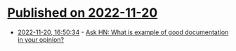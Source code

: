 # [Published on 2022-11-20](index.md)

* [2022-11-20, 16:50:34](https://news.ycombinator.com/item?id=33682599) - [Ask HN: What is example of good documentation in your opinion?](https://news.ycombinator.com/item?id=33682599)
